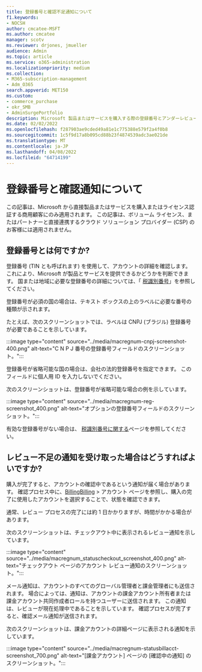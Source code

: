 ```yaml
---
title: 登録番号と確認不足通知について
f1.keywords:
- NOCSH
author: cmcatee-MSFT
ms.author: cmcatee
manager: scotv
ms.reviewer: drjones, jmueller
audience: Admin
ms.topic: article
ms.service: o365-administration
ms.localizationpriority: medium
ms.collection:
- M365-subscription-management
- Adm_O365
search.appverid: MET150
ms.custom:
- commerce_purchase
- okr_SMB
- AdminSurgePortfolio
description: Microsoft 製品またはサービスを購入する際の登録番号とアンダーレビュー通知について説明します。
ms.date: 02/02/2022
ms.openlocfilehash: f287903ae9cded49a81e1c775388e579f2a4f0b8
ms.sourcegitcommit: 1c5f9d17a8b095cd88b23f4874539adc3ae021de
ms.translationtype: MT
ms.contentlocale: ja-JP
ms.lasthandoff: 04/08/2022
ms.locfileid: "64714199"
---
```

# <a name="about-registration-numbers-and-under-review-notifications"></a>登録番号と確認通知について

この記事は、Microsoft から直接製品またはサービスを購入またはライセンス認証する商用顧客にのみ適用されます。 この記事は、ボリューム ライセンス、またはパートナーと直接連携するクラウド ソリューション プロバイダー (CSP) のお客様には適用されません。

## <a name="what-is-a-registration-number"></a>登録番号とは何ですか?  

登録番号 (TIN とも呼ばれます) を使用して、アカウントの詳細を確認します。 これにより、Microsoft が製品とサービスを提供できるかどうかを判断できます。 国または地域に必要な登録番号の詳細については、「 [税識別番号](https://www.oecd.org/tax/automatic-exchange/crs-implementation-and-assistance/tax-identification-numbers/)」を参照してください。

登録番号が必須の国の場合は、テキスト ボックスの上のラベルに必要な番号の種類が示されます。

たとえば、次のスクリーンショットでは、ラベルは CNPJ (ブラジル) 登録番号が必要であることを示しています。

:::image type="content" source="../media/macregnum-cnpj-screenshot-400.png" alt-text="C N P J 番号の登録番号フィールドのスクリーンショット。":::

登録番号が省略可能な国の場合は、会社の法的登録番号を指定できます。 このフィールドに個人用 ID を入力しないでください。

次のスクリーンショットは、登録番号が省略可能な場合の例を示しています。

:::image type="content" source="../media/macregnum-reg-screenshot_400.png" alt-text="オプションの登録番号フィールドのスクリーンショット。":::

有効な登録番号がない場合は、 [税識別番号に関する](https://www.oecd.org/tax/automatic-exchange/crs-implementation-and-assistance/tax-identification-numbers/)ページを参照してください。

## <a name="what-should-i-do-if-i-get-an-under-review-notification"></a>レビュー不足の通知を受け取った場合はどうすればよいですか?  

購入が完了すると、アカウントの確認中であるという通知が届く場合があります。 確認プロセス中に、<a href="https://go.microsoft.com/fwlink/p/?linkid=2084771" target="_blank">BillingBilling</a>  >  アカウント ページを参照し、購入の完了に使用したアカウントを選択することで、状態を確認できます。

通常、レビュー プロセスの完了には約 1 日かかりますが、時間がかかる場合があります。

次のスクリーンショットは、チェックアウト中に表示されるレビュー通知を示しています。

:::image type="content" source="../media/macregnum_statuscheckout_screenshot_400.png" alt-text="チェックアウト ページのアカウント レビュー通知のスクリーンショット。":::

メール通知は、アカウントのすべてのグローバル管理者と課金管理者にも送信されます。 場合によっては、通知は、アカウントの課金アカウント所有者または課金アカウント共同作成者ロールを持つユーザーに送信されます。 この通知は、レビューが現在処理中であることを示しています。 確認プロセスが完了すると、確認メール通知が送信されます。

次のスクリーンショットは、課金アカウントの詳細ページに表示される通知を示しています。

:::image type="content" source="../media/macregnum-statusbillacct-screenshot_700.png" alt-text="[課金アカウント] ページの [確認中の通知] のスクリーンショット。":::
